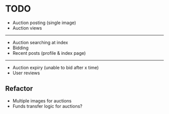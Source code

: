 # TODO
 - Auction posting (single image)
 - Auction views
----------------
 - Auction searching at index
 - Bidding
 - Recent posts (profile & index page)
----------------
 - Auction expiry (unable to bid after x time)
 - User reviews

## Refactor
 - Multiple images for auctions
 - Funds transfer logic for auctions?
